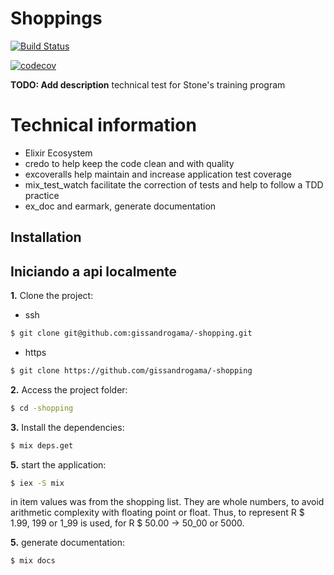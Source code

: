 # Shoppings

[![Build Status](https://www.travis-ci.com/gissandrogama/-shopping.svg?branch=main)](https://www.travis-ci.com/gissandrogama/-shopping)

[![codecov](https://codecov.io/gh/gissandrogama/-shopping/branch/main/graph/badge.svg?token=4Z7ZWDKX5V)](https://codecov.io/gh/gissandrogama/-shopping)

**TODO: Add description**
technical test for Stone's training program

# Technical information
  * Elixir Ecosystem
  * credo to help keep the code clean and with quality
  * excoveralls help maintain and increase application test coverage
  * mix_test_watch facilitate the correction of tests and help to follow a TDD practice
  * ex_doc and earmark, generate documentation

## Installation

## Iniciando a api localmente

**1.** Clone the project:

  * ssh
  ```sh
  $ git clone git@github.com:gissandrogama/-shopping.git
  ```

  * https
  ```sh
  $ git clone https://github.com/gissandrogama/-shopping
  ```

**2.** Access the project folder:

```sh
$ cd -shopping
```

**3.** Install the dependencies:

```sh
$ mix deps.get
```

**5.** start the application:

```sh
$ iex -S mix
```

in item values ​​was from the shopping list. They are whole numbers, to avoid arithmetic complexity with floating point or float. Thus, to represent R $ 1.99, 199 or 1_99 is used, for R $ 50.00 -> 50_00 or 5000.

**5.** generate documentation:

```sh
$ mix docs
```




